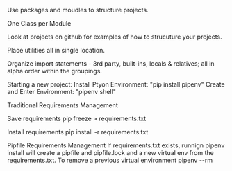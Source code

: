 Use packages and moudles to structure projects.

One Class per Module

Look at projects on github for examples of how to strucuture your projects.

Place utilities all in single location.

Organize import statements - 3rd party, built-ins, locals & relatives; all in alpha order within the groupings.

Starting a new project:
Install Ptyon Environment: "pip install pipenv"
Create and Enter Environment: "pipenv shell"

Traditional Requirements Management

Save requirements
pip freeze > requirements.txt

Install requirements
pip install -r requirements.txt 

Pipfile Requirements Management
If requirements.txt exists, runnign pipenv install will create a pipfile and pipfile.lock and a new virtual env from the requirements.txt.
To remove a previous virtual environment pipenv --rm
